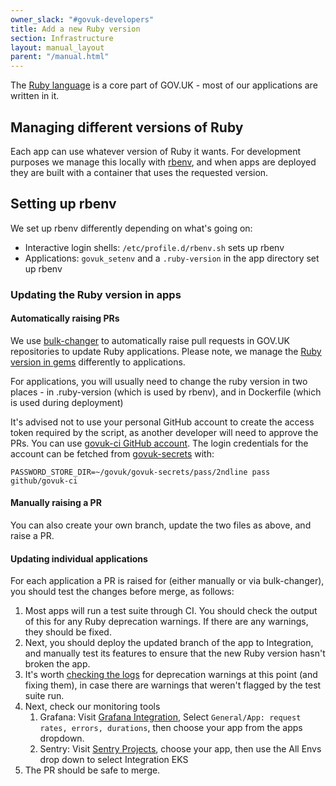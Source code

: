 ```yaml
---
owner_slack: "#govuk-developers"
title: Add a new Ruby version
section: Infrastructure
layout: manual_layout
parent: "/manual.html"
---
```


The [Ruby language](https://www.ruby-lang.org/en/) is a core part of GOV.UK - most of our applications are written in it.

## Managing different versions of Ruby

Each app can use whatever version of Ruby it wants. For development purposes we manage this locally with
[rbenv](https://github.com/rbenv/rbenv), and when apps are deployed they are built with a container that uses the requested version.

## Setting up rbenv

We set up rbenv differently depending on what's going on:

- Interactive login shells: `/etc/profile.d/rbenv.sh` sets up rbenv
- Applications: `govuk_setenv` and a `.ruby-version` in the app directory set up rbenv

### Updating the Ruby version in apps

#### Automatically raising PRs

We use [bulk-changer][] to automatically raise pull requests in GOV.UK repositories to update Ruby applications. Please note, we manage the [Ruby version in gems](/manual/publishing-a-ruby-gem.html#ruby-version-compatibility) differently to applications.

For applications, you will usually need to change the ruby version in two places - in .ruby-version (which is used by rbenv), and in Dockerfile (which is used during deployment)

It's advised not to use your personal GitHub account to create the access token required by the script, as another developer will need to approve the PRs. You can use [govuk-ci GitHub account](https://github.com/govuk-ci). The login credentials for the account can be fetched from [govuk-secrets](https://github.com/alphagov/govuk-secrets/tree/main/pass) with:

```
PASSWORD_STORE_DIR=~/govuk/govuk-secrets/pass/2ndline pass github/govuk-ci
```

#### Manually raising a PR

You can also create your own branch, update the two files as above, and raise a PR.

#### Updating individual applications

For each application a PR is raised for (either manually or via bulk-changer), you should test the changes before merge, as follows:

1. Most apps will run a test suite through CI. You should check the output of this for any Ruby deprecation warnings. If there are any warnings, they should be fixed.
1. Next, you should deploy the updated branch of the app to Integration, and manually test its features to ensure that the new Ruby version hasn't broken the app.
1. It's worth [checking the logs][] for deprecation warnings at this point (and fixing them), in case there are warnings that weren't flagged by the test suite run.
1. Next, check our monitoring tools
    1. Grafana: Visit [Grafana Integration][], Select `General/App: request rates, errors, durations`, then choose your app from the apps dropdown.
    1. Sentry: Visit [Sentry Projects][], choose your app, then use the All Envs drop down to select Integration EKS
1. The PR should be safe to merge.

[bulk-changer]: https://github.com/alphagov/bulk-changer
[checking the logs]: https://govuk-kubernetes-cluster-user-docs.publishing.service.gov.uk/manage-app/get-app-info/#view-app-logs
[Grafana Integration]: https://grafana.eks.integration.govuk.digital/?orgId=1&search=open&q=app+request+rates
[Sentry Projects]: https://govuk.sentry.io/projects/
